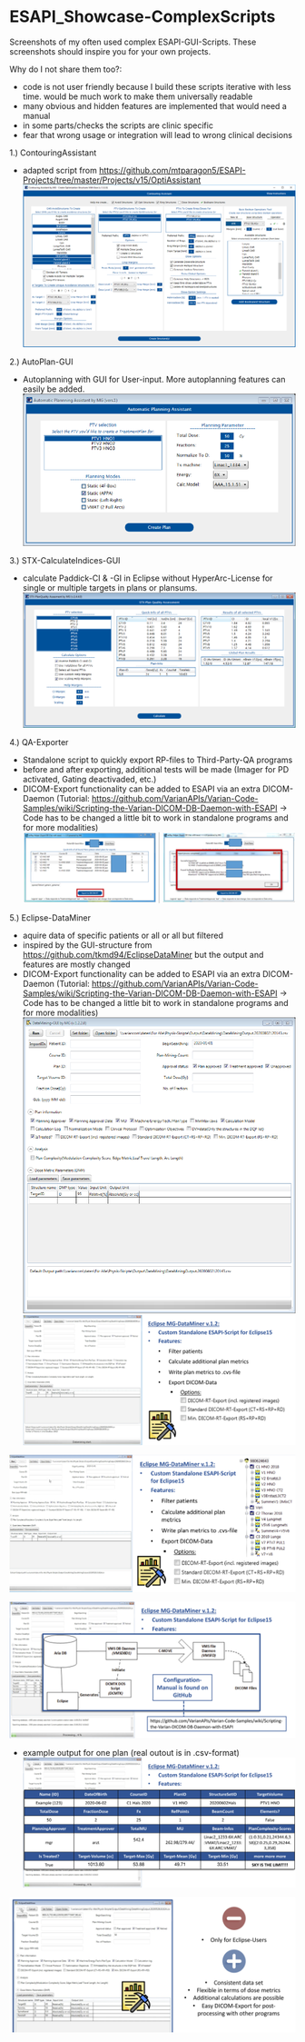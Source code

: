 # ESAPI_Showcase-ComplexScripts

Screenshots of my often used complex ESAPI-GUI-Scripts. These screenshots should inspire you for your own projects.

Why do I not share them too?:
- code is not user friendly because I build these scripts iterative with less time. would be much work to make them universally readable
- many obvious and hidden features are implemented that would need a manual
- in some parts/checks the scripts are clinic specific
- fear that wrong usage or integration will lead to wrong clinical decisions

1.) ContouringAssistant
- adapted script from https://github.com/mtparagon5/ESAPI-Projects/tree/master/Projects/v15/OptiAssistant
![Test Image 1](https://github.com/Kiragroh/ESAPI_Showcase_ComplexScripts/blob/master/AutoContouring_newFeature_boolean.png)

2.) AutoPlan-GUI
- Autoplanning with GUI for User-input. More autoplanning features can easily be added.
![Test Image 2](https://github.com/Kiragroh/ESAPI_Showcase_ComplexScripts/blob/master/AutoPlan-GUI.png)

3.) STX-CalculateIndices-GUI
- calculate Paddick-CI & -GI in Eclipse without HyperArc-License for single or multiple targets in plans or plansums.
![Test Image 3](https://github.com/Kiragroh/ESAPI_Showcase_ComplexScripts/blob/master/STX-Check-GUI.PNG)

4.) QA-Exporter
- Standalone script to quickly export RP-files to Third-Party-QA programs
- before and after exporting, additional tests will be made (Imager for PD activated, Gating deactivaded, etc.)
- DICOM-Export functionality can be added to ESAPI via an extra DICOM-Daemon (Tutorial: https://github.com/VarianAPIs/Varian-Code-Samples/wiki/Scripting-the-Varian-DICOM-DB-Daemon-with-ESAPI -> Code has to be changed a little bit to work in standalone programs and for more modalities)
![Test Image 8](https://github.com/Kiragroh/ESAPI_Showcase_ComplexScripts/blob/master/QA-Exporter.png)

5.) Eclipse-DataMiner
- aquire data of specific patients or all or all but filtered
- inspired by the GUI-structure from https://github.com/tkmd94/EclipseDataMiner but the output and features are mostly changed
- DICOM-Export functionality can be added to ESAPI via an extra DICOM-Daemon (Tutorial: https://github.com/VarianAPIs/Varian-Code-Samples/wiki/Scripting-the-Varian-DICOM-DB-Daemon-with-ESAPI -> Code has to be changed a little bit to work in standalone programs and for more modalities)
![Test Image 9](https://github.com/Kiragroh/ESAPI_Showcase_ComplexScripts/blob/master/EclipseDataMiner6.png)
![Test Image 4](https://github.com/Kiragroh/ESAPI_Showcase_ComplexScripts/blob/master/EclipseDataMiner.png)

![Test Image 5](https://github.com/Kiragroh/ESAPI_Showcase_ComplexScripts/blob/master/EclipseDataMiner2.png)

![Test Image 6](https://github.com/Kiragroh/ESAPI_Showcase_ComplexScripts/blob/master/EclipseDataMiner3.png)
- example output for one plan (real outout is in .csv-format)
![Test Image 7](https://github.com/Kiragroh/ESAPI_Showcase_ComplexScripts/blob/master/EclipseDataMiner4.png)

![Test Image 8](https://github.com/Kiragroh/ESAPI_Showcase_ComplexScripts/blob/master/EclipseDataMiner5.png)


